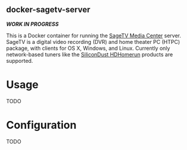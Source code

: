 docker-sagetv-server
--------------------

***WORK IN PROGRESS***

This is a Docker container for running the [SageTV Media Center](http://sage.tv/) server. SageTV is a digital video
recording (DVR) and home theater PC (HTPC) package, with clients for OS X, Windows, and Linux. Currently only
network-based tuners like the [SiliconDust HDHomerun](https://www.silicondust.com/) products are supported.

Usage
=====

TODO

<!--This docker image is available as a [trusted build on the docker index](https://hub.docker.com/r/coppit/sagetv/).

Run:

`sudo docker run - -name=FileBot -d -v /etc/localtime:/etc/localtime -v /config/dir/path:/config:rw -v /input/dir/path:/input -v /output/dir/path:/output:rw coppit/filebot`

With the default configuration, files written to the input directory will be renamed and copied to the output directory.
It is recommended that you do **not** overlap your input and output directories. FileBot will end up re-processing files
that it already processed, and generally make a mess of things.

To check the status, run:

`docker logs FileBot`

When the container detects a change to the input directory, it will wait up to 60 seconds for changes to stop for 5
seconds. FileBot will be run if the directory stabilizes for 5 seconds, or if the 60 second maximum wait time elapses.
-->

Configuration
=============

TODO

<!--
When run for the first time, a script named `filebot.sh` will be created in the config dir, and the container will exit.
Edit this file, customizing how you want FileBot to run. For example, you might want to change the file rename
formatting. Then restart the container.

While editing and testing your filebot.sh, keep in mind that FileBot (actually AMC) will not re-process files. Delete
amc-exclude-list.txt in your config directory, then write a file into the input directory to get FileBot to re-process
your files.

After you gain confidence in how the container is running, you may want to change the action from "copy" to "rename".
FileBot will move the files from the input to the output directory, then clean up any "leftover junk" in the input
directory. If you're going to do this, then it's also probably a good idea to store temporary files and incomplete
downloads in a different directory than the input directory, just in case FileBot decides to move them.

By default, FileBot will create files using user ID 0 (typically root) and group ID 0 (typically root), and with a umask
of 0022. If you wish to change this, set the `USER_ID`, `GROUP_ID`, and `UMASK` environment variables to the right
values from your host system. You can find the IDs using the "id" command. For example, for the user "nobody", it would be
`id -u nobody` and `id -g nobody`. You can get the umask for a user like "nobody" by running `su -l nobody -c umask`.

Updates to filebot.sh
=====================

Later, when you update the container, it may exit with this message in the log:

> ERROR: The container's filebot.sh is newer than the one in /config.
>  Copying the new script to /config/filebot.sh.new.
>  Compare your filebot.sh and filebot.sh.new, being sure to copy over the VERSION line.
>  Then restart the container.

This happens because some bugfix or something went into `filebot.sh`. Rather than deleting your `filebot.sh` (and losing
any hard work you put into it), the container will write `filebot.sh.new`. It's your job to merge the two files. You can
delete `filebot.sh`.new when you're done. NOTE: You must increase the VERSION even if you make no other changes.  This
will let the container know that you performed the merge. It will then start normally.
-->
